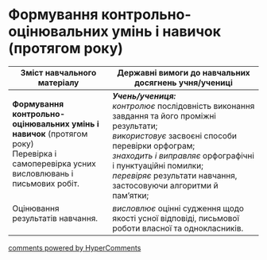 <div id="hypercomments_widget" class="js-hypercomments-widget invisible"></div>

# Формування контрольно-оцінювальних умінь і навичок (протягом року)

<table>
  <tr>
    <td width="40%" align="center"><b>Зміст навчального матеріалу</b></td>
    <td width="60%" align="center"><b>Державні вимоги до навчальних досягнень учня/учениці</b></td>
  </tr>
<tbody>
  <tr>
    <td width="40%" style="vertical-align:top !important;">
    <p><b>Формування контрольно-оцінювальних умінь і навичок</b> (протягом року)<br>
Перевірка і самоперевірка усних висловлювань і письмових робіт.</td>
    <td width="60%" style="vertical-align:top !important;">
<i><b>Учень/учениця:</b></i><br>
<i>контролює</i> послідовність виконання завдання та його проміжні результати; <br>
<i>використовує</i> засвоєні способи перевірки орфограм; <br>
<i>знаходить і виправляє</i> орфографічні і пунктуаційні помилки; <br>
<i>перевіряє</i> результати навчання, застосовуючи алгоритми й пам’ятки;<br></td>
  </tr>
  <tr>
    <td width="40%" style="vertical-align:top !important;">
Оцінювання результатів навчання.</td>
    <td width="60%" style="vertical-align:top !important;">
<i>висловлює</i> оцінні судження щодо якості усної відповіді, письмової роботи власної та однокласників.</td>
  </tr>
</tbody>
</table>

<div class="js-hypercomments-container">
<a href="http://hypercomments.com" class="hc-link" title="comments widget">comments powered by HyperComments</a>
</div>